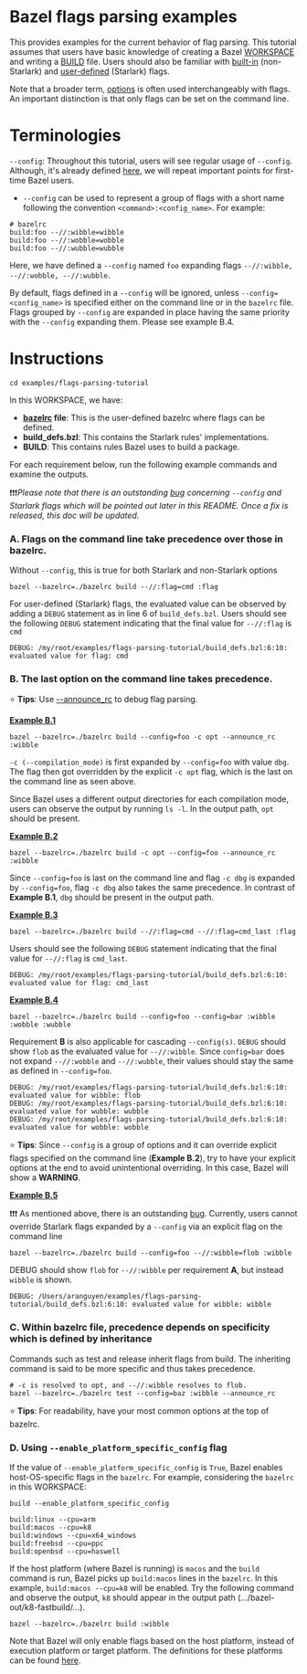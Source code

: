 Bazel flags parsing examples
========================

This provides examples for the current behavior of flag parsing. This tutorial assumes that users have basic knowledge of creating a Bazel [WORKSPACE](https://docs.bazel.build/build-ref.html#workspace) and writing a [BUILD](https://docs.bazel.build/versions/main/build-ref.html#BUILD_files) file. Users should also be familiar with [built-in](https://docs.bazel.build/versions/main/configurable-attributes.html#built-in-flags) (non-Starlark) and [user-defined](https://docs.bazel.build/versions/main/configurable-attributes.html#custom-flags) (Starlark) flags. 

Note that a broader term, [options](https://docs.bazel.build/versions/main/command-line-reference.html#option-syntax) is often used interchangeably with flags. An important distinction is that only flags can be set on the command line. 

Terminologies
========================
`--config`: Throughout this tutorial, users will see regular usage of `--config`. Although, it's already defined [here](https://docs.bazel.build/guide.html#bazelrc), we will repeat important points for first-time Bazel users.
* `--config` can be used to represent a group of flags with a short name following the convention `<command>:<config_name>`. For example:
```
# bazelrc
build:foo --//:wibble=wibble
build:foo --//:wobble=wobble
build:foo --//:wubble=wubble
```
Here, we have defined a `--config` named `foo` expanding flags `--//:wibble, --//:wobble, --//:wubble`.

By default, flags defined in a `--config` will be ignored, unless `--config=<config_name>` is specified either on the command line or in the `bazelrc` file. Flags grouped by `--config` are expanded in place having the same priority with the `--config` expanding them. Please see example B.4.

Instructions
========================

```
cd examples/flags-parsing-tutorial
```
In this WORKSPACE, we have:
* <b>[bazelrc](https://docs.bazel.build/guide.html#bazelrc-the-bazel-configuration-file) file</b>: This is the user-defined bazelrc where flags can be defined.
* <b>build_defs.bzl</b>: This contains the Starlark rules' implementations.
* <b>BUILD</b>: This contains rules Bazel uses to build a package.

For each requirement below, run the following example commands and examine the outputs. 

❗❗❗<i>Please note that there is an outstanding [bug](https://github.com/bazelbuild/bazel/issues/13603) concerning `--config` and Starlark flags which will be pointed out later in this README. Once a fix is released, this doc will be updated.</i>

### A. Flags on the command line take precedence over those in bazelrc. ### 
Without `--config`, this is true for both Starlark and non-Starlark options
```
bazel --bazelrc=./bazelrc build --//:flag=cmd :flag
```
For user-defined (Starlark) flags, the evaluated value can be observed by adding a `DEBUG` statement as in line 6 of `build_defs.bzl`. Users should see the following `DEBUG` statement indicating that the final value for `--//:flag` is `cmd`
```
DEBUG: /my/root/examples/flags-parsing-tutorial/build_defs.bzl:6:10: evaluated value for flag: cmd
```
### B. The last option on the command line takes precedence. ###
⭐ <b>Tips</b>: Use [--announce_rc](https://docs.bazel.build/user-manual.html#flag--announce_rc) to debug flag parsing.

<u><b>Example B.1</b></u>
```
bazel --bazelrc=./bazelrc build --config=foo -c opt --announce_rc :wibble
```
`-c (--compilation_mode)` is first expanded by `--config=foo` with value `dbg`. The flag then got overridden by the explicit `-c opt` flag, which is the last on the command line as seen above. 

Since Bazel uses a different output directories for each compilation mode, users can observe the output by running `ls -l`. In the output path, `opt` should be present.

<u><b>Example B.2</b></u>
```
bazel --bazelrc=./bazelrc build -c opt --config=foo --announce_rc :wibble
```
Since `--config=foo` is last on the command line and flag `-c dbg` is expanded by `--config=foo`, flag `-c dbg` also takes the same precedence. In contrast of <b>Example B.1</b>, `dbg` should be present in the output path.

<u><b>Example B.3</b></u>
```
bazel --bazelrc=./bazelrc build --//:flag=cmd --//:flag=cmd_last :flag
```
Users should see the following `DEBUG` statement indicating that the final value for `--//:flag` is `cmd_last`.
```
DEBUG: /my/root/examples/flags-parsing-tutorial/build_defs.bzl:6:10: evaluated value for flag: cmd_last
```
<u><b>Example B.4</b></u>
```
bazel --bazelrc=./bazelrc build --config=foo --config=bar :wibble :wobble :wubble
```
Requirement <b>B</b> is also applicable for cascading `--config(s)`. `DEBUG` should show `flob` as the evaluated value for `--//:wibble`. Since `config=bar` does not expand `--//:wobble` and `--//:wubble`, their values should stay the same as defined in `--config=foo`.
```
DEBUG: /my/root/examples/flags-parsing-tutorial/build_defs.bzl:6:10: evaluated value for wibble: flob
DEBUG: /my/root/examples/flags-parsing-tutorial/build_defs.bzl:6:10: evaluated value for wubble: wubble
DEBUG: /my/root/examples/flags-parsing-tutorial/build_defs.bzl:6:10: evaluated value for wobble: wobble
```
⭐ <b>Tips</b>: Since `--config` is a group of options and it can override explicit flags specified on the command line (<b>Example B.2</b>), try to have your explicit options at the end to avoid unintentional overriding. In this case, Bazel will show a <b>WARNING</b>.

<u><b>Example B.5</b></u>

❗❗❗ As mentioned above, there is an outstanding [bug](https://github.com/bazelbuild/bazel/issues/13603). Currently, users cannot override Starlark flags expanded by a `--config` via an explicit flag on the command line
```
bazel --bazelrc=./bazelrc build --config=foo --//:wibble=flob :wibble
```
DEBUG should show `flob` for `--//:wibble` per requirement <b>A</b>, but instead `wibble` is shown.
```
DEBUG: /Users/aranguyen/examples/flags-parsing-tutorial/build_defs.bzl:6:10: evaluated value for wibble: wibble
```
### C. Within bazelrc file, precedence depends on specificity which is defined by inheritance ###
Commands such as test and release inherit flags from build. The inheriting command is said to be more specific and thus takes precedence.
```
# -c is resolved to opt, and --//:wibble resolves to flob.
bazel --bazelrc=./bazelrc test --config=baz :wibble --announce_rc
```
⭐ <b>Tips</b>: For readability, have your most common options at the top of bazelrc.
### D. Using `--enable_platform_specific_config` flag
If the value of `--enable_platform_specific_config` is `True`, Bazel enables host-OS-specific flags in the `bazelrc`. For example, considering the `bazelrc` in this WORKSPACE:
```
build --enable_platform_specific_config

build:linux --cpu=arm
build:macos --cpu=k8
build:windows --cpu=x64_windows
build:freebsd --cpu=ppc
build:openbsd --cpu=haswell
```
If the host platform (where Bazel is running) is `macos` and the `build` command is run, Bazel picks up `build:macos` lines in the `bazelrc`. In this example, `build:macos --cpu=k8` will be enabled. Try the following command and observe the output, `k8` should appear in the output path (.../bazel-out/k8-fastbuild/...).
```
bazel --bazelrc=./bazelrc build :wibble
```
Note that Bazel will only enable flags based on the host platform, instead of execution platform or target platform. The definitions for these platforms can be found [here](https://docs.bazel.build/platforms.html). 

